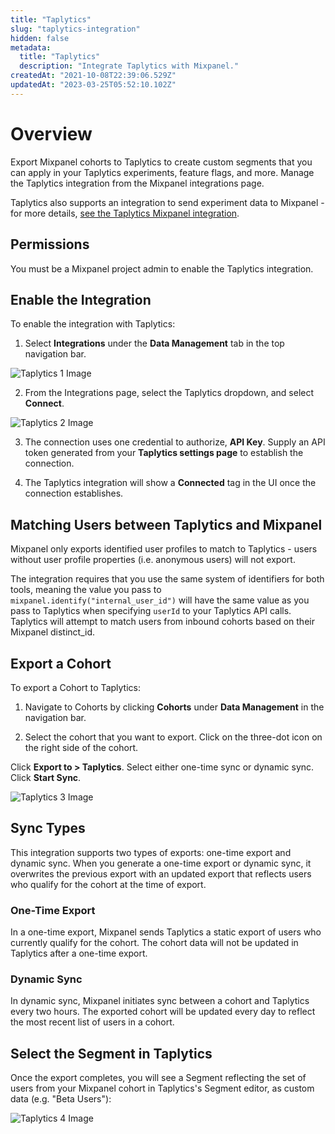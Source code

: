 ```yaml
---
title: "Taplytics"
slug: "taplytics-integration"
hidden: false
metadata: 
  title: "Taplytics"
  description: "Integrate Taplytics with Mixpanel."
createdAt: "2021-10-08T22:39:06.529Z"
updatedAt: "2023-03-25T05:52:10.102Z"
---
```


# Overview

Export Mixpanel cohorts to Taplytics to create custom segments that you can apply in your Taplytics experiments, feature flags, and more. Manage the Taplytics integration from the Mixpanel integrations page.

Taplytics also supports an integration to send experiment data to Mixpanel - for more details, [see the Taplytics Mixpanel integration](https://docs.taplytics.com/docs/guides-integrations-for-ios#mixpanel).

## Permissions
You must be a Mixpanel project admin to enable the Taplytics integration.

## Enable the Integration

To enable the integration with Taplytics: 

1. Select **Integrations** under the **Data Management** tab in the top navigation bar.

![Taplytics 1 Image](https://raw.githubusercontent.com/ranic/mixpanel-docs/main/media/Other%20Bits/Cohort%20Syncs/Taplytics/taplytics1.png)

2. From the Integrations page, select the Taplytics dropdown, and select **Connect**.

![Taplytics 2 Image](https://raw.githubusercontent.com/ranic/mixpanel-docs/main/media/Other%20Bits/Cohort%20Syncs/Taplytics/taplytics2.png)

3. The connection uses one credential to authorize, **API Key**. Supply an API token generated from your **Taplytics settings page** to establish the connection.

4. The Taplytics integration will show a **Connected** tag in the UI once the connection establishes.

## Matching Users between Taplytics and Mixpanel
Mixpanel only exports identified user profiles to match to Taplytics - users without user profile properties (i.e. anonymous users) will not export.

The integration requires that you use the same system of identifiers for both tools, meaning the value you pass to `mixpanel.identify("internal_user_id")` will have the same value as you pass to Taplytics when specifying `userId` to your Taplytics API calls. Taplytics will attempt to match users from inbound cohorts based on their Mixpanel distinct_id.

## Export a Cohort

To export a Cohort to Taplytics:

1. Navigate to Cohorts by clicking **Cohorts** under **Data Management** in the navigation bar.

2. Select the cohort that you want to export. Click on the three-dot icon on the right side of the cohort.

Click **Export to > Taplytics**. Select either one-time sync or dynamic sync. Click **Start Sync**.

![Taplytics 3 Image](https://raw.githubusercontent.com/ranic/mixpanel-docs/main/media/Other%20Bits/Cohort%20Syncs/Taplytics/taplytics3.png)

## Sync Types
This integration supports two types of exports: one-time export and dynamic sync. When you generate a one-time export or dynamic sync, it overwrites the previous export with an updated export that reflects users who qualify for the cohort at the time of export.

### One-Time Export
In a one-time export, Mixpanel sends Taplytics a static export of users who currently qualify for the cohort. The cohort data will not be updated in Taplytics after a one-time export.

### Dynamic Sync
In dynamic sync, Mixpanel initiates sync between a cohort and Taplytics every two hours. The exported cohort will be updated every day to reflect the most recent list of users in a cohort.

## Select the Segment in Taplytics

Once the export completes, you will see a Segment reflecting the set of users from your Mixpanel cohort in Taplytics's Segment editor, as custom data (e.g. "Beta Users"):

![Taplytics 4 Image](https://raw.githubusercontent.com/ranic/mixpanel-docs/main/media/Other%20Bits/Cohort%20Syncs/Taplytics/taplytics4.png)


